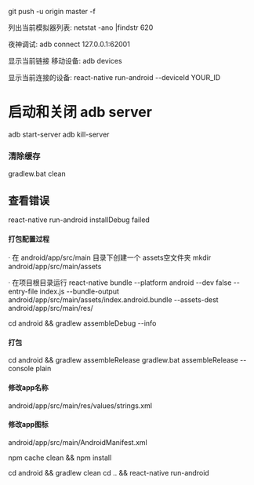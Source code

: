 git push -u origin master -f



列出当前模拟器列表:
netstat -ano |findstr 620

夜神调试:
adb connect 127.0.0.1:62001

显示当前链接 移动设备:
adb devices

显示当前连接的设备:
react-native run-android --deviceId YOUR_ID


# 启动和关闭 adb server
adb start-server
adb kill-server
### 清除缓存
gradlew.bat clean

## 查看错误
react-native run-android installDebug failed

#### 打包配置过程
· 在 android/app/src/main 目录下创建一个 assets空文件夹
mkdir android/app/src/main/assets

· 在项目根目录运行
react-native bundle --platform android --dev false --entry-file index.js --bundle-output android/app/src/main/assets/index.android.bundle --assets-dest android/app/src/main/res/


cd android && gradlew assembleDebug --info

#### 打包
cd android && gradlew assembleRelease
gradlew.bat assembleRelease --console plain
#### 修改app名称
android/app/src/main/res/values/strings.xml

#### 修改app图标
android/app/src/main/AndroidManifest.xml

npm cache clean && npm install

cd android && gradlew clean
cd .. && react-native run-android